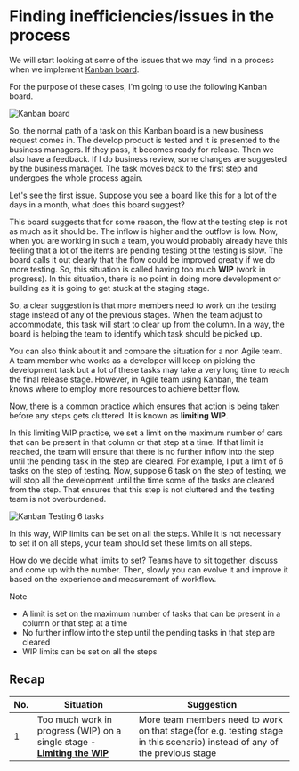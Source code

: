 # Finding inefficiencies/issues in the process

We will start looking at some of the issues that we may find in a process when we implement [Kanban board](../kanban/kanban-board.md).

For the purpose of these cases, I'm going to use the following Kanban board.

![Kanban board](../images/kanban-board-example-big-8.png)

So, the normal path of a task on this Kanban board is a new business request comes in. The develop product is tested and it is presented to the business managers. If they pass, it becomes ready for release. Then we also have a feedback. If I do business review, some changes are suggested by the business manager. The task moves back to the first step and undergoes the whole process again.

Let's see the first issue. Suppose you see a board like this for a lot of the days in a month, what does this board suggest?

This board suggests that for some reason, the flow at the testing step is not as much as it should be. The inflow is higher and the outflow is low. Now, when you are working in such a team, you would probably already have this feeling that a lot of the items are pending testing ot the testing is slow. The board calls it out clearly that the flow could be improved greatly if we do more testing. So, this situation is called having too much **WIP** (work in progress). In this situation, there is no point in doing more development or building as it is going to get stuck at the staging stage.

So, a clear suggestion is that more members need to work on the testing stage instead of any of the previous stages. When the team adjust to accommodate, this task will start to clear up from the column. In a way, the board is helping the team to identify which task should be picked up. 

You can also think about it and compare the situation for a non Agile team. A team member who works as a developer will keep on picking the development task but a lot of these tasks may take a very long time to reach the final release stage. However, in Agile team using Kanban, the team knows where to employ more resources to achieve better flow.

Now, there is a common practice which ensures that action is being taken before any steps gets cluttered. It is known as **limiting WIP**.

In this limiting WIP practice, we set a limit on the maximum number of cars that can be present in that column or that step at a time. If that limit is reached, the team will ensure that there is no further inflow into the step until the pending task in the step are cleared. For example, I put a limit of 6 tasks on the step of testing. Now, suppose 6 task on the step of testing, we will stop all the development until the time some of the tasks are cleared from the step. That ensures that this step is not cluttered and the testing team is not overburdened.

![Kanban Testing 6 tasks](../images/kanban-board-example-big-9.png)

In this way, WIP limits can be set on all the steps. While it is not necessary to set it on all steps, your team should set these limits on all steps.

How do we decide what limits to set? Teams have to sit together, discuss and come up with the number. Then, slowly you can evolve it and improve it based on the experience and measurement of workflow.

>[!NOTE]
> - A limit is set on the maximum number of tasks that can be present in a column or that step at a time 
> - No further inflow into the step until the pending tasks in that step are cleared
> - WIP limits can be set on all the steps

## Recap

| No. | Situation                                                               | Suggestion
|-----|-------------------------------------------------------------------------|----------------------------------|
| 1   | Too much work in progress (WIP) on a single stage - **[Limiting the WIP](../kanban/process-inefficiencies.md)** | More team members need to work on that stage(for e.g. testing stage in this scenario) instead of any of the previous stage |